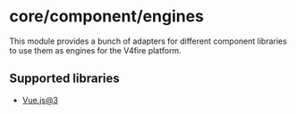 # core/component/engines

This module provides a bunch of adapters for different component libraries to use them as engines for the V4fire platform.

## Supported libraries

* [Vue.js@3](https://vuejs.org/)
